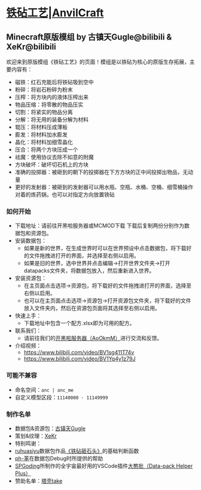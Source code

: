 # [铁砧工艺|AnvilCraft](https://anc.polaris-mc.tech/)
## Minecraft原版模组 by 古镇天Gugle@bilibili & XeKr@bilibili

欢迎来到原版模组《铁砧工艺》的页面！模组是以铁砧为核心的原版生存拓展，主要内容有：
+ 磁铁：红石充能后将铁砧吸到空中
+ 粉碎：将岩石粉碎为粉末
+ 压榨：将方块内的液体压榨出来
+ 物品压缩：将零散的物品压实
+ 切割：将紧实的物品分离
+ 分解：将无用的装备分解为材料
+ 辊压：将材料压成薄板
+ 膨发：将材料加水膨发
+ 晶化：将材料加细雪晶化
+ 压合：将两个方块压成一个
+ 祛魔：使用协议去除不如意的附魔
+ 方块破坏：破坏切石机上的方块
+ 准确的投掷器：被砸到的朝下的投掷器在下方方块的正中间投掷出物品，无动量
+ 更好的发射器：被砸到的发射器可以用水瓶、空瓶、水桶、空桶、细雪桶操作对着的炼药锅，也可以对指定方向放置铁砧

### 如何开始

+ 下载地址：请前往开黑啦服务器或MCMOD下载   下载后复制两份分别作为数据包和资源包。
+ 安装数据包：
    + 如果是新的世界，在生成世界时可以在世界预设中点击数据包，将下载好的文件拖拽进打开的界面，并选择至右侧以启用。
    + 如果是旧的世界，选中世界并点击编辑->打开世界文件夹->打开datapacks文件夹，将数据包放入，然后重新进入世界。
+ 安装资源包：
    + 在主页面点击选项->资源包，将下载好的文件拖拽进打开的界面，选择至右侧以启用。
    + 也可以在主页面点击选项->资源包->打开资源包文件夹，将下载好的文件放入文件夹内，然后在资源包页面将其选择至右侧以启用。
+ 快速上手：
    + 下载地址中包含一个配方.xlsx即为可用的配方。
+ 联系我们：
    + 请前往我们的[开黑啦服务器（AoOkmM）](https://kaihei.co/AoOkmM)进行交流和反馈。
+ 介绍视频：
    + https://www.bilibili.com/video/BV1sg411T74v
    + https://www.bilibili.com/video/BV1Yq4y1z79J

### 可能不兼容

+ 命名空间：```anc | anc_me```
+ 自定义模型区段：```11140000 - 11149999```

### 制作名单

+ 数据包&资源包：[古镇天Gugle](https://space.bilibili.com/19822751)
+ 策划&纹理：[XeKr](https://space.bilibili.com/5930630)
+ 特别鸣谢：
+ [ruhuasiyu](https://www.mcbbs.net/home.php?mod=space&uid=975525)数据包作品[《铁砧砸石头》](https://github.com/ruhuasiyu/CraftingPlusPlus/tree/master/other_datapacks/%E9%93%81%E7%A0%A7%E7%A0%B8%E7%9F%B3%E5%A4%B4)的基础判断函数
+ [ph-苯](https://www.mcbbs.net/home.php?mod=space&uid=588878)在数据包Debug时所提供的帮助
+ [SPGoding](https://www.mcbbs.net/home.php?mod=space&uid=2444378)所制作的全宇宙最好用的VSCode插件[大憨批（Data-pack Helper Plus）](https://marketplace.visualstudio.com/items?itemName=SPGoding.datapack-language-server)
+ 赞助名单：[塔壳take](https://space.bilibili.com/13029727)

